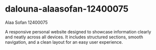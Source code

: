 # dalouna-alaasofan-12400075
Alaa Sofan
12400075

A responsive personal website designed to showcase information clearly and neatly across all devices. It includes structured sections, smooth navigation, and a clean layout for an easy user experience.
